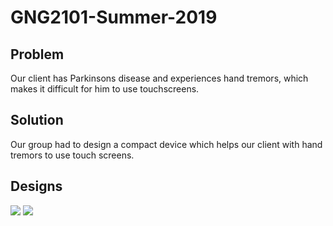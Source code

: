 # GNG2101-Summer-2019 

## Problem
Our client has Parkinsons disease and experiences hand tremors, which makes it difficult for him to use 
touchscreens. 

## Solution
Our group had to design a compact device which helps our client with hand tremors to use touch screens. 

## Designs

<img src = "https://imgur.com/rEN4Mgt.jpg"/>

<img src = "https://imgur.com/XSANN9Q"/>
